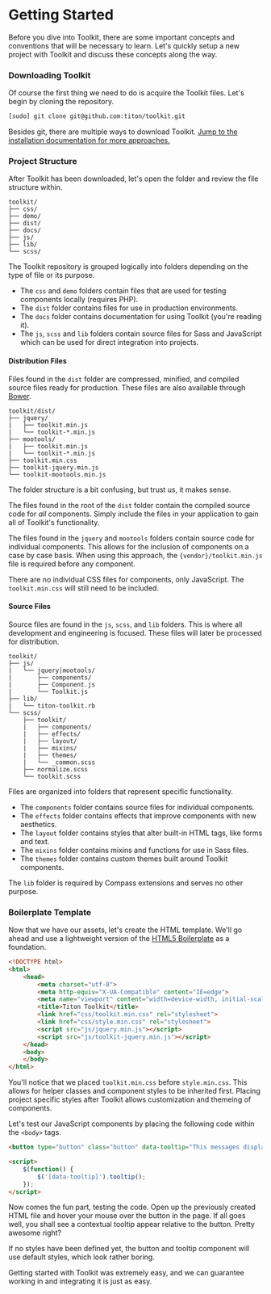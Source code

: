 # Getting Started #

Before you dive into Toolkit, there are some important concepts and conventions that will be necessary to learn.
Let's quickly setup a new project with Toolkit and discuss these concepts along the way.

### Downloading Toolkit ###

Of course the first thing we need to do is acquire the Toolkit files. Let's begin by cloning the repository.

```bash
[sudo] git clone git@github.com:titon/toolkit.git
```

Besides git, there are multiple ways to download Toolkit.
[Jump to the installation documentation for more approaches.](installing.html)

### Project Structure ###

After Toolkit has been downloaded, let's open the folder and review the file structure within.

```
toolkit/
├── css/
├── demo/
├── dist/
├── docs/
├── js/
├── lib/
└── scss/
```

The Toolkit repository is grouped logically into folders depending on the type of file or its purpose.

* The `css` and `demo` folders contain files that are used for testing components locally (requires PHP).
* The `dist` folder contains files for use in production environments.
* The `docs` folder contains documentation for using Toolkit (you're reading it).
* The `js`, `scss` and `lib` folders contain source files for Sass and JavaScript which can be used for direct integration into projects.

#### Distribution Files ####

Files found in the `dist` folder are compressed, minified, and compiled source files ready for production.
These files are also available through [Bower](http://bower.io).

```
toolkit/dist/
├── jquery/
|   ├── toolkit.min.js
|   └── toolkit-*.min.js
├── mootools/
|   ├── toolkit.min.js
|   └── toolkit-*.min.js
├── toolkit.min.css
├── toolkit-jquery.min.js
└── toolkit-mootools.min.js
```

The folder structure is a bit confusing, but trust us, it makes sense.

The files found in the root of the `dist` folder contain the compiled source code for *all* components.
Simply include the files in your application to gain all of Toolkit's functionality.

The files found in the `jquery` and `mootools` folders contain source code for individual components.
This allows for the inclusion of components on a case by case basis.
When using this approach, the `{vendor}/toolkit.min.js` file is required before any component.

<div class="notice is-info">
    There are no individual CSS files for components, only JavaScript.
    The <code>toolkit.min.css</code> will still need to be included.
</div>

#### Source Files ####

Source files are found in the `js`, `scss`, and `lib` folders.
This is where all development and engineering is focused.
These files will later be processed for distribution.

```
toolkit/
├── js/
|   └── jquery|mootools/
|       ├── components/
|       ├── Component.js
|       └── Toolkit.js
├── lib/
|   └── titon-toolkit.rb
└── scss/
    ├── toolkit/
    |   ├── components/
    |   ├── effects/
    |   ├── layout/
    |   ├── mixins/
    |   ├── themes/
    |   └── _common.scss
    ├── normalize.scss
    └── toolkit.scss
```

Files are organized into folders that represent specific functionality.

* The `components` folder contains source files for individual components.
* The `effects` folder contains effects that improve components with new aesthetics.
* The `layout` folder contains styles that alter built-in HTML tags, like forms and text.
* The `mixins` folder contains mixins and functions for use in Sass files.
* The `themes` folder contains custom themes built around Toolkit components.

<div class="notice is-info">
    The <code>lib</code> folder is required by Compass extensions and serves no other purpose.
</div>

### Boilerplate Template ###

Now that we have our assets, let's create the HTML template.
We'll go ahead and use a lightweight version of the [HTML5 Boilerplate](http://html5boilerplate.com/) as a foundation.

```html
<!DOCTYPE html>
<html>
    <head>
        <meta charset="utf-8">
        <meta http-equiv="X-UA-Compatible" content="IE=edge">
        <meta name="viewport" content="width=device-width, initial-scale=1">
        <title>Titon Toolkit</title>
        <link href="css/toolkit.min.css" rel="stylesheet">
        <link href="css/style.min.css" rel="stylesheet">
        <script src="js/jquery.min.js"></script>
        <script src="js/toolkit-jquery.min.js"></script>
    </head>
    <body>
    </body>
</html>
```

You'll notice that we placed `toolkit.min.css` before `style.min.css`. This allows for helper classes and component styles to be inherited first.
Placing project specific styles after Toolkit allows customization and themeing of components.

Let's test our JavaScript components by placing the following code within the `<body>` tags.

```html
<button type="button" class="button" data-tooltip="This messages displays on hover.">Click Me!</button>

<script>
    $(function() {
        $('[data-tooltip]').tooltip();
    });
</script>
```

Now comes the fun part, testing the code. Open up the previously created HTML file and hover your mouse over the button in the page.
If all goes well, you shall see a contextual tooltip appear relative to the button. Pretty awesome right?

<div class="callout is-warning">
    If no styles have been defined yet, the button and tooltip component will use default styles, which look rather boring.
</div>

Getting started with Toolkit was extremely easy, and we can guarantee working in and integrating it is just as easy.